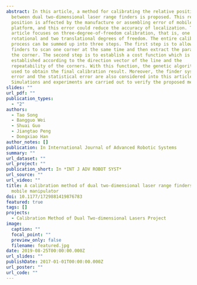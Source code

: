 ```yaml
---
abstract: In this article, a method for calibrating the relative position
  between dual two-dimensional laser range finders is proposed. This relative
  position is affected by the manufacture or assembling error of mobile
  platform, and this error could reduce the accuracy of localization. This
  article focuses on three-degree-of-freedom calibration, that is, one
  rotational and two translational degrees of freedom. The entire calibration
  process can be summed up into three steps. The first step is to allow the dual
  finders to scan one corner at the same time and then extract the parameters of
  the corner. The second step is to establish a cost function which is
  established according to the direction vector of the line and the
  repeatability of the corners. With this function, the genetic algorithm is
  used to obtain the final calibration result. Moreover, the finder systematic
  error and the statistical error are also considered into this article.
  Simulations and experiments are carried out to verify the proposed method.
slides: ""
url_pdf: ""
publication_types:
  - "2"
authors:
  - Tao Song
  - Bangguo Wei
  - Shuai Guo
  - Jiangtao Peng
  - Dongxiao Han
author_notes: []
publication: In International Journal of Advanced Robotic Systems
summary: ""
url_dataset: ""
url_project: ""
publication_short: In *INT J ADV ROBOT SYST*
url_source: ""
url_video: ""
title: A calibration method of dual two-dimensional laser range finders for
  mobile manipulator
doi: 10.1177/1729881419876783
featured: true
tags: []
projects:
  - Calibration Method of Dual Two-dimensional Lasers Project
image:
  caption: ""
  focal_point: ""
  preview_only: false
  filename: featured.jpg
date: 2019-08-25T00:00:00.000Z
url_slides: ""
publishDate: 2017-01-01T00:00:00.000Z
url_poster: ""
url_code: ""
---
```

